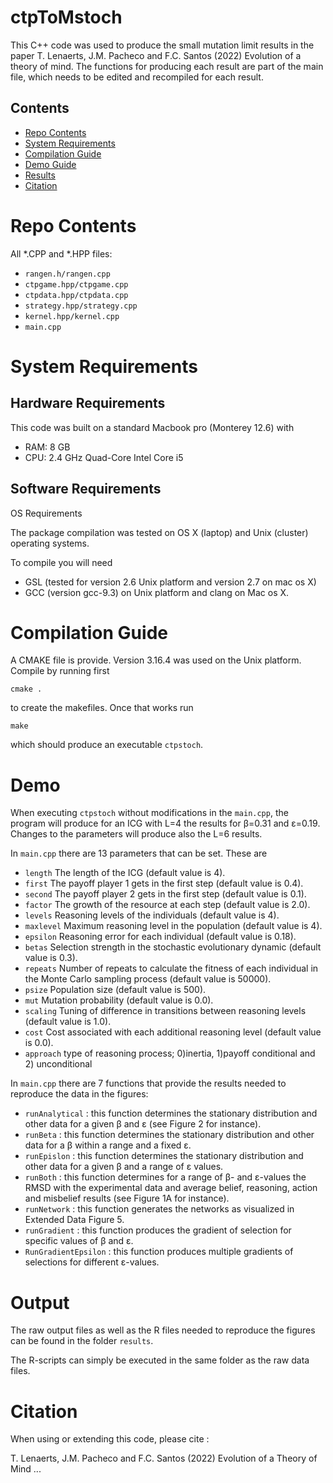 # ctpToMstoch
This C++ code was used to produce the small mutation limit results in the paper T. Lenaerts, J.M. Pacheco and F.C. Santos (2022) Evolution of a theory of mind. 
The functions for producing each result are part of the main file, which needs to be edited and recompiled for each result.

## Contents

- [Repo Contents](#repo-contents)
- [System Requirements](#system-requirements)
- [Compilation Guide](#compilation-guide)
- [Demo Guide](#demo)
- [Results](#demo)
- [Citation](#citation)
# Repo Contents

All *.CPP and *.HPP files:
- `rangen.h/rangen.cpp`
- `ctpgame.hpp/ctpgame.cpp`
- `ctpdata.hpp/ctpdata.cpp`
- `strategy.hpp/strategy.cpp`
- `kernel.hpp/kernel.cpp`
- `main.cpp`

# System Requirements

## Hardware Requirements

This code was built on a standard Macbook pro (Monterey 12.6) with 
- RAM: 8 GB
- CPU: 2.4 GHz Quad-Core Intel Core i5

## Software Requirements

OS Requirements

The package compilation was tested on OS X (laptop) and Unix (cluster) operating systems. 

To compile you will need
- GSL (tested for version 2.6 Unix platform and version 2.7 on mac os X) 
- GCC (version gcc-9.3) on Unix platform and clang on Mac os X.

# Compilation Guide
A CMAKE file is provide. Version 3.16.4 was used on the Unix platform. 
Compile by running first
```
cmake .
```
 to create the makefiles.  Once that works run 
```
make
```
which should produce an executable `ctpstoch`. 


# Demo
When executing `ctpstoch` without modifications in the `main.cpp`, the program will produce for an ICG with L=4 the results for β=0.31 and ε=0.19. Changes to the parameters will produce also the L=6 results.

In `main.cpp` there are 13 parameters that can be set.  These are
- `length` The length of the ICG (default value is 4).
- `first` The payoff player 1 gets in the first step (default value is 0.4).
- `second` The payoff player 2 gets in the first step (default value is 0.1).
- `factor` The growth of the resource at each step (default value is 2.0).
- `levels` Reasoning levels of the individuals (default value is 4).
- `maxlevel` Maximum reasoning level in the population (default value is 4).
- `epsilon` Reasoning error for each individual (default value is 0.18).
- `betas` Selection strength in the stochastic evolutionary dynamic (default value is 0.3).
- `repeats` Number of repeats to calculate the fitness of each individual in the Monte Carlo sampling process (default value is 50000).
- `psize` Population size (default value is 500).
- `mut` Mutation probability (default value is 0.0).
- `scaling` Tuning of difference in transitions between reasoning levels (default value is 1.0).
- `cost` Cost associated with each additional reasoning level (default value is 0.0).
- `approach` type of reasoning process; 0)inertia, 1)payoff conditional and 2) unconditional


In `main.cpp` there are 7 functions that provide the results needed to reproduce the data in the figures:
- `runAnalytical` : this function determines the stationary distribution and other data for a given β and ε (see Figure 2 for instance). 
- `runBeta` : this function determines the stationary distribution and other data for a β within a range and a fixed ε. 
- `runEpislon` : this function determines the stationary distribution and other data for a given β and a range of ε values.
- `runBoth` : this function determines for a range of β- and ε-values the RMSD with the experimental data and average belief, reasoning, action and misbelief results (see Figure 1A for instance).
- `runNetwork` : this function generates the networks as visualized in Extended Data Figure 5.
- `runGradient` : this function produces the gradient of selection for specific values of  β and ε.
- `RunGradientEpsilon` : this function produces multiple gradients of selections for different ε-values.

# Output 
The raw output files as well as the R files needed to reproduce the figures can be found in the folder `results`.

The R-scripts can simply be executed in the same folder as the raw data files.

# Citation

When using or extending this code, please cite :

T. Lenaerts, J.M. Pacheco and F.C. Santos (2022) Evolution of a Theory of Mind ...
